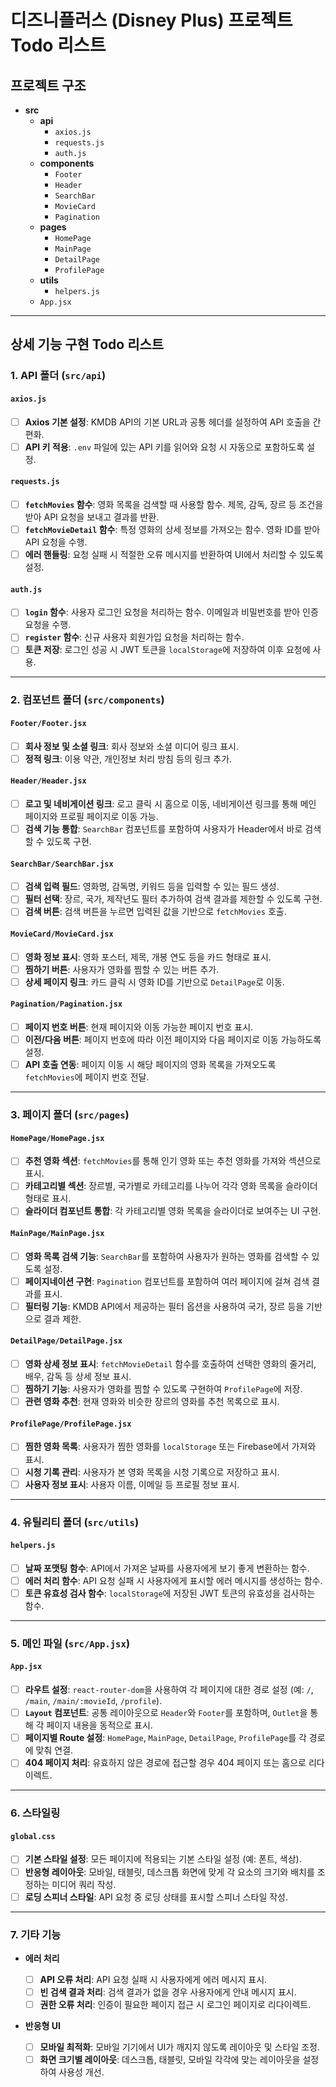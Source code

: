 # 디즈니플러스 (Disney Plus) 프로젝트 Todo 리스트

## 프로젝트 구조

-   **src**
    -   **api**
        -   `axios.js`
        -   `requests.js`
        -   `auth.js`
    -   **components**
        -   `Footer`
        -   `Header`
        -   `SearchBar`
        -   `MovieCard`
        -   `Pagination`
    -   **pages**
        -   `HomePage`
        -   `MainPage`
        -   `DetailPage`
        -   `ProfilePage`
    -   **utils**
        -   `helpers.js`
    -   `App.jsx`

---

## 상세 기능 구현 Todo 리스트

### 1. **API 폴더** (`src/api`)

#### `axios.js`

-   [ ] **Axios 기본 설정**: KMDB API의 기본 URL과 공통 헤더를 설정하여 API 호출을 간편화.
-   [ ] **API 키 적용**: `.env` 파일에 있는 API 키를 읽어와 요청 시 자동으로 포함하도록 설정.

#### `requests.js`

-   [ ] **`fetchMovies` 함수**: 영화 목록을 검색할 때 사용할 함수. 제목, 감독, 장르 등 조건을 받아 API 요청을 보내고 결과를 반환.
-   [ ] **`fetchMovieDetail` 함수**: 특정 영화의 상세 정보를 가져오는 함수. 영화 ID를 받아 API 요청을 수행.
-   [ ] **에러 핸들링**: 요청 실패 시 적절한 오류 메시지를 반환하여 UI에서 처리할 수 있도록 설정.

#### `auth.js`

-   [ ] **`login` 함수**: 사용자 로그인 요청을 처리하는 함수. 이메일과 비밀번호를 받아 인증 요청을 수행.
-   [ ] **`register` 함수**: 신규 사용자 회원가입 요청을 처리하는 함수.
-   [ ] **토큰 저장**: 로그인 성공 시 JWT 토큰을 `localStorage`에 저장하여 이후 요청에 사용.

---

### 2. **컴포넌트 폴더** (`src/components`)

#### `Footer/Footer.jsx`

-   [ ] **회사 정보 및 소셜 링크**: 회사 정보와 소셜 미디어 링크 표시.
-   [ ] **정적 링크**: 이용 약관, 개인정보 처리 방침 등의 링크 추가.

#### `Header/Header.jsx`

-   [ ] **로고 및 네비게이션 링크**: 로고 클릭 시 홈으로 이동, 네비게이션 링크를 통해 메인 페이지와 프로필 페이지로 이동 가능.
-   [ ] **검색 기능 통합**: `SearchBar` 컴포넌트를 포함하여 사용자가 Header에서 바로 검색할 수 있도록 구현.

#### `SearchBar/SearchBar.jsx`

-   [ ] **검색 입력 필드**: 영화명, 감독명, 키워드 등을 입력할 수 있는 필드 생성.
-   [ ] **필터 선택**: 장르, 국가, 제작년도 필터 추가하여 검색 결과를 제한할 수 있도록 구현.
-   [ ] **검색 버튼**: 검색 버튼을 누르면 입력된 값을 기반으로 `fetchMovies` 호출.

#### `MovieCard/MovieCard.jsx`

-   [ ] **영화 정보 표시**: 영화 포스터, 제목, 개봉 연도 등을 카드 형태로 표시.
-   [ ] **찜하기 버튼**: 사용자가 영화를 찜할 수 있는 버튼 추가.
-   [ ] **상세 페이지 링크**: 카드 클릭 시 영화 ID를 기반으로 `DetailPage`로 이동.

#### `Pagination/Pagination.jsx`

-   [ ] **페이지 번호 버튼**: 현재 페이지와 이동 가능한 페이지 번호 표시.
-   [ ] **이전/다음 버튼**: 페이지 번호에 따라 이전 페이지와 다음 페이지로 이동 가능하도록 설정.
-   [ ] **API 호출 연동**: 페이지 이동 시 해당 페이지의 영화 목록을 가져오도록 `fetchMovies`에 페이지 번호 전달.

---

### 3. **페이지 폴더** (`src/pages`)

#### `HomePage/HomePage.jsx`

-   [ ] **추천 영화 섹션**: `fetchMovies`를 통해 인기 영화 또는 추천 영화를 가져와 섹션으로 표시.
-   [ ] **카테고리별 섹션**: 장르별, 국가별로 카테고리를 나누어 각각 영화 목록을 슬라이더 형태로 표시.
-   [ ] **슬라이더 컴포넌트 통합**: 각 카테고리별 영화 목록을 슬라이더로 보여주는 UI 구현.

#### `MainPage/MainPage.jsx`

-   [ ] **영화 목록 검색 기능**: `SearchBar`를 포함하여 사용자가 원하는 영화를 검색할 수 있도록 설정.
-   [ ] **페이지네이션 구현**: `Pagination` 컴포넌트를 포함하여 여러 페이지에 걸쳐 검색 결과를 표시.
-   [ ] **필터링 기능**: KMDB API에서 제공하는 필터 옵션을 사용하여 국가, 장르 등을 기반으로 결과 제한.

#### `DetailPage/DetailPage.jsx`

-   [ ] **영화 상세 정보 표시**: `fetchMovieDetail` 함수를 호출하여 선택한 영화의 줄거리, 배우, 감독 등 상세 정보 표시.
-   [ ] **찜하기 기능**: 사용자가 영화를 찜할 수 있도록 구현하여 `ProfilePage`에 저장.
-   [ ] **관련 영화 추천**: 현재 영화와 비슷한 장르의 영화를 추천 목록으로 표시.

#### `ProfilePage/ProfilePage.jsx`

-   [ ] **찜한 영화 목록**: 사용자가 찜한 영화를 `localStorage` 또는 Firebase에서 가져와 표시.
-   [ ] **시청 기록 관리**: 사용자가 본 영화 목록을 시청 기록으로 저장하고 표시.
-   [ ] **사용자 정보 표시**: 사용자 이름, 이메일 등 프로필 정보 표시.

---

### 4. **유틸리티 폴더** (`src/utils`)

#### `helpers.js`

-   [ ] **날짜 포맷팅 함수**: API에서 가져온 날짜를 사용자에게 보기 좋게 변환하는 함수.
-   [ ] **에러 처리 함수**: API 요청 실패 시 사용자에게 표시할 에러 메시지를 생성하는 함수.
-   [ ] **토큰 유효성 검사 함수**: `localStorage`에 저장된 JWT 토큰의 유효성을 검사하는 함수.

---

### 5. **메인 파일** (`src/App.jsx`)

#### `App.jsx`

-   [ ] **라우트 설정**: `react-router-dom`을 사용하여 각 페이지에 대한 경로 설정 (예: `/`, `/main`, `/main/:movieId`, `/profile`).
-   [ ] **`Layout` 컴포넌트**: 공통 레이아웃으로 `Header`와 `Footer`를 포함하며, `Outlet`을 통해 각 페이지 내용을 동적으로 표시.
-   [ ] **페이지별 Route 설정**: `HomePage`, `MainPage`, `DetailPage`, `ProfilePage`를 각 경로에 맞춰 연결.
-   [ ] **404 페이지 처리**: 유효하지 않은 경로에 접근할 경우 404 페이지 또는 홈으로 리다이렉트.

---

### 6. **스타일링**

#### `global.css`

-   [ ] **기본 스타일 설정**: 모든 페이지에 적용되는 기본 스타일 설정 (예: 폰트, 색상).
-   [ ] **반응형 레이아웃**: 모바일, 태블릿, 데스크톱 화면에 맞게 각 요소의 크기와 배치를 조정하는 미디어 쿼리 작성.
-   [ ] **로딩 스피너 스타일**: API 요청 중 로딩 상태를 표시할 스피너 스타일 작성.

---

### 7. **기타 기능**

-   **에러 처리**

    -   [ ] **API 오류 처리**: API 요청 실패 시 사용자에게 에러 메시지 표시.
    -   [ ] **빈 검색 결과 처리**: 검색 결과가 없을 경우 사용자에게 안내 메시지 표시.
    -   [ ] **권한 오류 처리**: 인증이 필요한 페이지 접근 시 로그인 페이지로 리다이렉트.

-   **반응형 UI**
    -   [ ] **모바일 최적화**: 모바일 기기에서 UI가 깨지지 않도록 레이아웃 및 스타일 조정.
    -   [ ] **화면 크기별 레이아웃**: 데스크톱, 태블릿, 모바일 각각에 맞는 레이아웃을 설정하여 사용성 개선.
